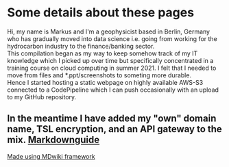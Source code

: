 # Some details about these pages
Hi, my name is Markus and I'm a geophysicist based in Berlin, Germany who has gradually moved into data science 
i.e. going from working for the hydrocarbon industry to the finance/banking sector.  
This compilation began as my way to keep somehow track of my IT knowledge which I picked up over time but specifically concentrated
in a training course on cloud computing in summer 2021. I felt that I needed to move from files and *.ppt/screenshots to
someting more durable.  
Hence I started hosting a static webpage on highly available AWS-S3 connected to a CodePipeline which I can push occasionally 
with an upload to my GitHub repository.

In the meantime I have added my "own" domain name, TSL encryption, and an API gateway to the mix.
[Markdownguide](https://www.markdownguide.org/basic-syntax)  
---
[Made using MDwiki framework](http://dynalon.github.io/mdwiki/#)